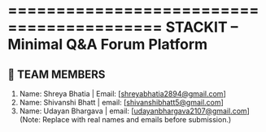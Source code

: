 ==========================================
STACKIT – Minimal Q&A Forum Platform
==========================================


👥 TEAM MEMBERS
---------------
1. Name: Shreya Bhatia      | Email: [shreyabhatia2894@gmail.com]
2. Name: Shivanshi Bhatt | email: [shivanshibhatt5@gmail.com]
3. Name: Udayan Bhargava | email: [udayanbhargava2107@gmail.com]
(Note: Replace with real names and emails before submission.)

